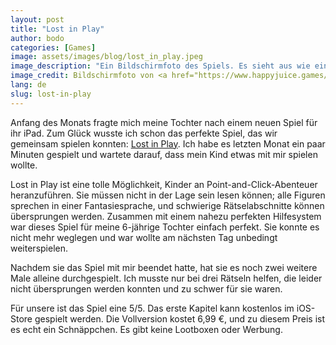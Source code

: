 ```yaml
---
layout: post
title: "Lost in Play"
author: bodo
categories: [Games]
image: assets/images/blog/lost_in_play.jpeg
image_description: "Ein Bildschirmfoto des Spiels. Es sieht aus wie eine Zeichentrickserie. Mehrere Figuren sitzen um eine Picknickdecke herum: ein rothaariges Mädchen, eine Ente, ein Frosch und ein Gnom."
image_credit: Bildschirmfoto von <a href="https://www.happyjuice.games/">Happy Juice Interactive</a>.
lang: de
slug: lost-in-play
---
```


Anfang des Monats fragte mich meine Tochter nach einem neuen Spiel für ihr iPad. Zum Glück wusste ich schon
das perfekte Spiel, das wir gemeinsam spielen konnten: [Lost in Play](https://www.happyjuice.games). Ich habe es letzten Monat ein paar Minuten gespielt und
wartete darauf, dass mein Kind etwas mit mir spielen wollte.

Lost in Play ist eine tolle Möglichkeit, Kinder an Point-and-Click-Abenteuer heranzuführen. Sie müssen nicht in der Lage sein
lesen können; alle Figuren sprechen in einer Fantasiesprache, und schwierige Rätselabschnitte können übersprungen werden. Zusammen
mit einem nahezu perfekten Hilfesystem war dieses Spiel für meine 6-jährige Tochter einfach perfekt. Sie konnte es nicht mehr weglegen und war
wollte am nächsten Tag unbedingt weiterspielen.

Nachdem sie das Spiel mit mir beendet hatte, hat sie es noch zwei weitere Male alleine durchgespielt. Ich musste nur bei drei Rätseln helfen, die leider nicht übersprungen werden konnten und zu schwer für sie waren.

Für unsere ist das Spiel eine 5/5. Das erste Kapitel kann kostenlos im iOS-Store gespielt werden. Die Vollversion
kostet 6,99 €, und zu diesem Preis ist es echt ein Schnäppchen. Es gibt keine Lootboxen oder Werbung.
